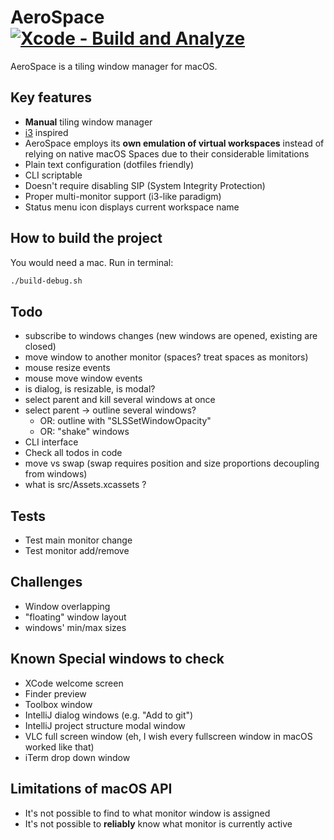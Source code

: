 # AeroSpace [![Xcode - Build and Analyze](https://github.com/nikitabobko/AeroSpace/actions/workflows/build.yml/badge.svg?branch=main)](https://github.com/nikitabobko/AeroSpace/actions/workflows/build.yml)

AeroSpace is a tiling window manager for macOS.

## Key features

- **Manual** tiling window manager
- [i3](https://i3wm.org/) inspired
- AeroSpace employs its **own emulation of virtual workspaces** instead of relying on native macOS Spaces due to
  their considerable limitations
- Plain text configuration (dotfiles friendly)
- CLI scriptable
- Doesn't require disabling SIP (System Integrity Protection)
- Proper multi-monitor support (i3-like paradigm)
- Status menu icon displays current workspace name

## How to build the project

You would need a mac. Run in terminal:
```bash
./build-debug.sh
```

## Todo

- subscribe to windows changes (new windows are opened, existing are closed)
- move window to another monitor (spaces? treat spaces as monitors)
- mouse resize events
- mouse move window events
- is dialog, is resizable, is modal?
- select parent and kill several windows at once
- select parent -> outline several windows?
  - OR: outline with "SLSSetWindowOpacity"
  - OR: "shake" windows
- CLI interface
- Check all todos in code
- move vs swap (swap requires position and size proportions decoupling from windows)
- what is src/Assets.xcassets ?

## Tests

- Test main monitor change
- Test monitor add/remove

## Challenges

- Window overlapping
- "floating" window layout
- windows' min/max sizes

## Known Special windows to check

- XCode welcome screen
- Finder preview
- Toolbox window
- IntelliJ dialog windows (e.g. "Add to git")
- IntelliJ project structure modal window
- VLC full screen window (eh, I wish every fullscreen window in macOS worked like that)
- iTerm drop down window

## Limitations of macOS API

- It's not possible to find to what monitor window is assigned
- It's not possible to __reliably__ know what monitor is currently active